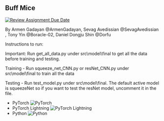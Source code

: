 ## Buff Mice

[![Review Assignment Due Date](https://classroom.github.com/assets/deadline-readme-button-24ddc0f5d75046c5622901739e7c5dd533143b0c8e959d652212380cedb1ea36.svg)](https://classroom.github.com/a/lzU1yAcG)

By Armen Gadayan @ArmenGadayan, Sevag Avedissian @SevagAvedissian , Tony Yin @Boracle-02, Daniel Dongju Shin @Dorfu 


Instructions to run:

Important: Run get_all_data.py under src\model\final to get all the data before training and testing.

Training - Run squeeze_net_CNN.py or resNet_CNN.py under src\model\final to train all the data

Testing - Run test_model.py under src\model\final. The default active model is squeezeNet so if you want to test the resNet model, uncomment it in the file.

- PyTorch
![PyTorch](https://img.shields.io/badge/PyTorch-%23EE4C2C.svg?style=for-the-badge&logo=PyTorch&logoColor=white)<br>
- PyTorch Lightning
![PyTorch Lightning](https://img.shields.io/badge/pytorch-lightning-blue.svg?logo=PyTorch%20Lightning)<br>
- Python
![Python](https://img.shields.io/badge/python-3670A0?style=for-the-badge&logo=python&logoColor=ffdd54)<br>

